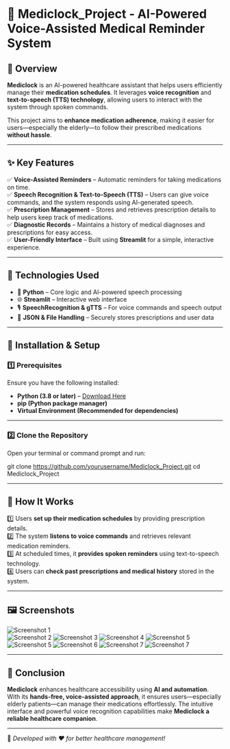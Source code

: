 # 📌 Mediclock_Project - AI-Powered Voice-Assisted Medical Reminder System  

## 📖 Overview  
**Mediclock** is an AI-powered healthcare assistant that helps users efficiently manage their **medication schedules**. It leverages **voice recognition** and **text-to-speech (TTS) technology**, allowing users to interact with the system through spoken commands.  

This project aims to **enhance medication adherence**, making it easier for users—especially the elderly—to follow their prescribed medications **without hassle**.  

---

## ✨ Key Features  
✅ **Voice-Assisted Reminders** – Automatic reminders for taking medications on time.  
✅ **Speech Recognition & Text-to-Speech (TTS)** – Users can give voice commands, and the system responds using AI-generated speech.  
✅ **Prescription Management** – Stores and retrieves prescription details to help users keep track of medications.  
✅ **Diagnostic Records** – Maintains a history of medical diagnoses and prescriptions for easy access.  
✅ **User-Friendly Interface** – Built using **Streamlit** for a simple, interactive experience.  

---

## 🔧 Technologies Used  
- 🐍 **Python** – Core logic and AI-powered speech processing  
- 🌐 **Streamlit** – Interactive web interface  
- 🎙️ **SpeechRecognition & gTTS** – For voice commands and speech output  
- 📂 **JSON & File Handling** – Securely stores prescriptions and user data  

---

## 🚀 Installation & Setup  

### 1️⃣ Prerequisites  
Ensure you have the following installed:  
- **Python (3.8 or later)** – [Download Here](https://www.python.org/downloads/)  
- **pip (Python package manager)**  
- **Virtual Environment (Recommended for dependencies)**  

---

### 2️⃣ Clone the Repository  
Open your terminal or command prompt and run:  

git clone https://github.com/yourusername/Mediclock_Project.git
cd Mediclock_Project

---


## 🚀 How It Works  
1️⃣ Users **set up their medication schedules** by providing prescription details.  
2️⃣ The system **listens to voice commands** and retrieves relevant medication reminders.  
3️⃣ At scheduled times, it **provides spoken reminders** using text-to-speech technology.  
4️⃣ Users can **check past prescriptions and medical history** stored in the system.  

---


## 🖼️ Screenshots  
![Screenshot 1](images/Login_page.png)  
![Screenshot 2](images/Register_User1.png) 
![Screenshot 3](images/Home_Page.png) 
![Screenshot 4](images/Prescription_Analysis2.png) 
![Screenshot 5](images/Image_diag2.png)
![Screenshot 5](images/Image_diag3.png) 
![Screenshot 6](images/Voice_Assi2.png) 
![Screenshot 7](images/Voice_Assi3.png)
![Screenshot 7](images/Notification.png)

---


## 🎯 Conclusion  
**Mediclock** enhances healthcare accessibility using **AI and automation**. With its **hands-free, voice-assisted approach**, it ensures users—especially elderly patients—can manage their medications effortlessly. The intuitive interface and powerful voice recognition capabilities make **Mediclock a reliable healthcare companion**.  

---

📌 *Developed with ❤️ for better healthcare management!*  

